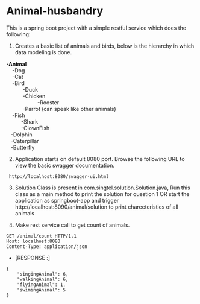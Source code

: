 # Animal-husbandry

This is a spring boot project with a simple restful service which does the following:

1. Creates a basic list of animals and birds, below is the hierarchy in which data modeling is done.

**-Animal**  
	&nbsp;&nbsp;&nbsp;&nbsp;-Dog  
    	&nbsp;&nbsp;&nbsp;&nbsp;-Cat  
	&nbsp;&nbsp;&nbsp;&nbsp;-Bird  
	&nbsp;&nbsp;&nbsp;&nbsp;&nbsp;&nbsp;&nbsp;&nbsp;&nbsp;&nbsp;	-Duck  
	&nbsp;&nbsp;&nbsp;&nbsp;&nbsp;&nbsp;&nbsp;&nbsp;&nbsp;&nbsp;	-Chicken  
	&nbsp;&nbsp;&nbsp;&nbsp;&nbsp;&nbsp;&nbsp;&nbsp;&nbsp;&nbsp;&nbsp;&nbsp;&nbsp;&nbsp;&nbsp;&nbsp;	&nbsp;&nbsp;&nbsp;	-Rooster    
	&nbsp;&nbsp;&nbsp;&nbsp;&nbsp;&nbsp;&nbsp;&nbsp;&nbsp;&nbsp;	-Parrot (can speak like other animals)  
	&nbsp;&nbsp;&nbsp;&nbsp;-Fish   
	&nbsp;&nbsp;&nbsp;&nbsp;&nbsp;&nbsp;&nbsp;&nbsp;&nbsp;&nbsp;-Shark    
	&nbsp;&nbsp;&nbsp;&nbsp;&nbsp;&nbsp;&nbsp;&nbsp;&nbsp;&nbsp;-ClownFish    
	&nbsp;&nbsp;&nbsp;-Dolphin    
	&nbsp;&nbsp;&nbsp;-Caterpillar    
	&nbsp;&nbsp;&nbsp;-Butterfly    

2. Application starts on default 8080 port. Browse the following URL to view the basic swagger documentation.
```
 http://localhost:8080/swagger-ui.html  
 ```
3. Solution Class is present in com.singtel.solution.Solution.java, Run this class as a main method to print the solution for question 1
OR
start the application as springboot-app and trigger http://localhost:8090/animal/solution to print charecteristics of all animals


4. Make rest service call to get count of animals.

```
GET /animal/count HTTP/1.1
Host: localhost:8080
Content-Type: application/json
```
* [RESPONSE :] 
```
{
    "singingAnimal": 6,
    "walkingAnimal": 6,
    "flyingAnimal": 1,
    "swimingAnimal": 5
}
```
 